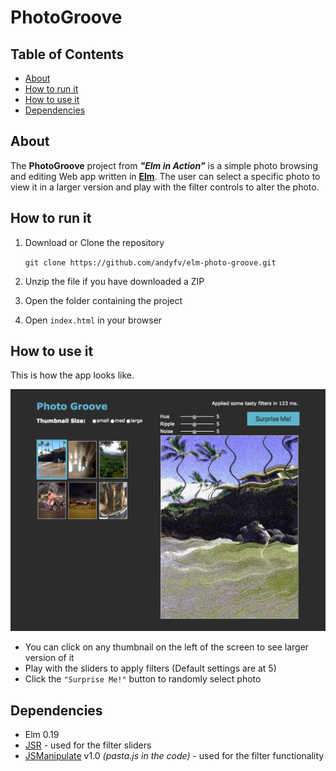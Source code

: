 # PhotoGroove

## Table of Contents

* [About](#about)
* [How to run it](#how-to-run-it)
* [How to use it](#how-to-use-it)
* [Dependencies](#dependencies)

## About

The **PhotoGroove** project from **_"Elm in Action"_** is a simple 
photo browsing and editing Web app written in 
**[Elm](https://elm-lang.org)**. The user can select
a specific photo to view it in a larger version and play with the filter
controls to alter the photo.


## How to run it

1) Download or Clone the repository
    
    ```git clone https://github.com/andyfv/elm-photo-groove.git```
    
2) Unzip the file if you have downloaded a ZIP
3) Open the folder containing the project
4) Open ```index.html``` in your browser


## How to use it

This is how the app looks like.

![Page](public/screenshots/PhotoGroove.png)

- You can click on any thumbnail on the left of the screen to see 
larger version of it
- Play with the sliders to apply filters (Default settings are at 5)
- Click the ```"Surprise Me!"``` button to randomly select photo


## Dependencies

- Elm 0.19
- [JSR](https://github.com/soanvig/jsr) - used for the filter sliders 
- [JSManipulate](https://github.com/bennyschudel/JSManipulate) v1.0 *(pasta.js in the code)* - used for the filter functionality
